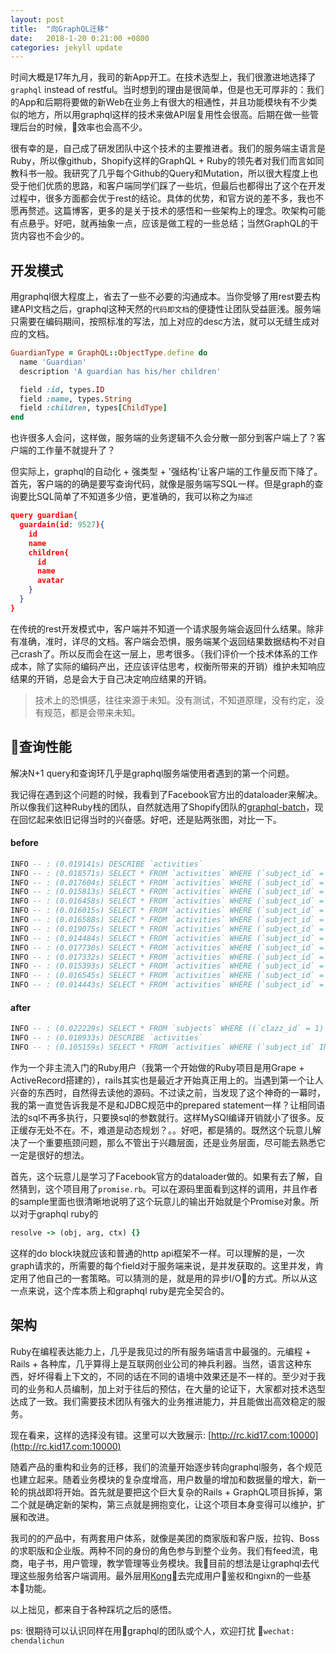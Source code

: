 ```yaml
---
layout: post
title:  "向GraphQL迁移"
date:   2018-1-20 0:21:00 +0800
categories: jekyll update
---
```

时间大概是17年九月，我司的新App开工。在技术选型上，我们很激进地选择了`graphql` instead of restful。当时想到的理由是很简单，但是也无可厚非的：我们的App和后期将要做的新Web在业务上有很大的相通性，并且功能模块有不少类似的地方，所以用graphql这样的技术来做API层复用性会很高。后期在做一些管理后台的时候，效率也会高不少。

很有幸的是，自己成了研发团队中这个技术的主要推进者。我们的服务端主语言是Ruby，所以像github，Shopify这样的GraphQL + Ruby的领先者对我们而言如同教科书一般。我研究了几乎每个Github的Query和Mutation，所以很大程度上也受于他们优质的思路，和客户端同学们踩了一些坑，但最后也都得出了这个在开发过程中，很多方面都会优于rest的结论。具体的优势，和官方说的差不多，我也不愿再赘述。这篇博客，更多的是关于技术的感悟和一些架构上的理念。吹架构可能有点悬乎。好吧，就再抽象一点，应该是做工程的一些总结；当然GraphQL的干货内容也不会少的。

## 开发模式
用graphql很大程度上，省去了一些不必要的沟通成本。当你受够了用rest要去构建API文档之后，graphql这种天然的`代码即文档`的便捷性让团队受益匪浅。服务端只需要在编码期间，按照标准的写法，加上对应的desc方法，就可以无缝生成对应的文档。
```ruby
GuardianType = GraphQL::ObjectType.define do
  name 'Guardian'
  description 'A guardian has his/her children'

  field :id, types.ID
  field :name, types.String
  field :children, types[ChildType]
end
```
也许很多人会问，这样做，服务端的业务逻辑不久会分散一部分到客户端上了？客户端的工作量不就提升了？

但实际上，graphql的自动化 + 强类型 + '强结构'让客户端的工作量反而下降了。首先，客户端的的确是要写查询代码，就像是服务端写SQL一样。但是graph的查询要比SQL简单了不知道多少倍，更准确的，我可以称之为`描述`

```json
query guardian{
  guardain(id: 9527){
    id
    name
    children{
      id
      name
      avatar
    }
  }
}
```
在传统的rest开发模式中，客户端并不知道一个请求服务端会返回什么结果。除非有准确，准时，详尽的文档。客户端会恐惧，服务端某个返回结果数据结构不对自己crash了。所以反而会在这一层上，思考很多。（我们评价一个技术体系的工作成本，除了实际的编码产出，还应该评估思考，权衡所带来的开销）维护未知响应结果的开销，总是会大于自己决定响应结果的开销。

> 技术上的恐惧感，往往来源于未知。没有测试，不知道原理，没有约定，没有规范，都是会带来未知。

## 查询性能
解决N+1 query和查询环几乎是graphql服务端使用者遇到的第一个问题。

我记得在遇到这个问题的时候，我看到了Facebook官方出的dataloader来解决。所以像我们这种Ruby栈的团队，自然就选用了Shopify团队的[graphql-batch](https://github.com/razertory/graphql-batch)，现在回忆起来依旧记得当时的兴奋感。好吧，还是贴两张图，对比一下。

#### before
```sql
INFO -- : (0.019141s) DESCRIBE `activities`
INFO -- : (0.018571s) SELECT * FROM `activities` WHERE (`subject_id` = 26)
INFO -- : (0.017604s) SELECT * FROM `activities` WHERE (`subject_id` = 32)
INFO -- : (0.015813s) SELECT * FROM `activities` WHERE (`subject_id` = 25)
INFO -- : (0.016458s) SELECT * FROM `activities` WHERE (`subject_id` = 28)
INFO -- : (0.016015s) SELECT * FROM `activities` WHERE (`subject_id` = 29)
INFO -- : (0.016588s) SELECT * FROM `activities` WHERE (`subject_id` = 27)
INFO -- : (0.019075s) SELECT * FROM `activities` WHERE (`subject_id` = 33)
INFO -- : (0.014484s) SELECT * FROM `activities` WHERE (`subject_id` = 31)
INFO -- : (0.017730s) SELECT * FROM `activities` WHERE (`subject_id` = 35)
INFO -- : (0.017332s) SELECT * FROM `activities` WHERE (`subject_id` = 34)
INFO -- : (0.015393s) SELECT * FROM `activities` WHERE (`subject_id` = 36)
INFO -- : (0.016545s) SELECT * FROM `activities` WHERE (`subject_id` = 39)
INFO -- : (0.014443s) SELECT * FROM `activities` WHERE (`subject_id` = 40)
```
#### after
```sql
INFO -- : (0.022229s) SELECT * FROM `subjects` WHERE ((`clazz_id` = 1) AND (`grade_id` = 1)) ORDER BY `ordering`
INFO -- : (0.018933s) DESCRIBE `activities`
INFO -- : (0.105159s) SELECT * FROM `activities` WHERE (`subject_id` IN (26, 32, 25, 28, 29, 27, 33, 31, 35, 34, 36, 39, 40))
```

作为一个非主流入门的Ruby用户（我第一个开始做的Ruby项目是用Grape + ActiveRecord搭建的），rails其实也是最近才开始真正用上的。当遇到第一个让人兴奋的东西时，自然得去读他的源码。不过读之前，当发现了这个神奇的一幕时，我的第一直觉告诉我是不是和JDBC规范中的prepared statement一样？让相同语法的sql不再多执行，只要换sql的参数就行。这样MySQl编译开销就小了很多。反正缓存无处不在。不，难道是动态规划？。。好吧，都是猜的。既然这个玩意儿解决了一个重要瓶颈问题，那么不管出于兴趣层面，还是业务层面，尽可能去熟悉它一定是很好的想法。

首先，这个玩意儿是学习了Facebook官方的dataloader做的。如果有去了解，自然猜到，这个项目用了`promise.rb`。可以在源码里面看到这样的调用，并且作者的sample里面也很清晰地说明了这个玩意儿的输出开始就是个Promise对象。所以对于graphql ruby的
```ruby
resolve -> (obj, arg, ctx) {}
```
这样的do block块就应该和普通的http api框架不一样。可以理解的是，一次graph请求的，所需要的每个field对于服务端来说，是并发获取的。这里并发，肯定用了他自己的一套策略。可以猜测的是，就是用的异步I/O的方式。所以从这一点来说，这个库本质上和graphql ruby是完全契合的。

## 架构
Ruby在编程表达能力上，几乎是我见过的所有服务端语言中最强的。元编程 + Rails + 各种库，几乎算得上是互联网创业公司的神兵利器。当然，语言这种东西，好坏得看上下文的，不同的话在不同的语境中效果还是不一样的。至少对于我司的业务和人员编制，加上对于往后的预估，在大量的论证下，大家都对技术选型达成了一致。我们需要技术团队有强大的业务推进能力，并且能做出高效稳定的服务。

现在看来，这样的选择没有错。这里可以大致展示: [http://rc.kid17.com:10000](http://rc.kid17.com:10000)

随着产品的重构和业务的迁移，我们的流量开始逐步转向graphql服务，各个规范也建立起来。随着业务模块的复杂度增高，用户数量的增加和数据量的增大，新一轮的挑战即将开始。首先就是要把这个巨大复杂的Rails + GraphQL项目拆掉，第二个就是确定新的架构，第三点就是拥抱变化，让这个项目本身变得可以维护，扩展和改进。

我司的的产品中，有两套用户体系，就像是美团的商家版和客户版，拉钩、Boss的求职版和企业版。两种不同的身份的角色参与到整个业务。我们有feed流，电商，电子书，用户管理，教学管理等业务模块。我目前的想法是让graphql去代理这些服务给客户端调用。最外层用[Kong](https://github.com/Kong/kong)去完成用户鉴权和ngixn的一些基本功能。


以上拙见，都来自于各种踩坑之后的感悟。

ps: 很期待可以认识同样在用graphql的团队或个人，欢迎打扰 `wechat: chendalichun`
